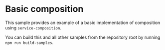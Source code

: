 # Basic composition

This sample provides an example of a basic implementation of composition using `service-composition`.

You can build this and all other samples from the repository root by running `npm run build-samples`.